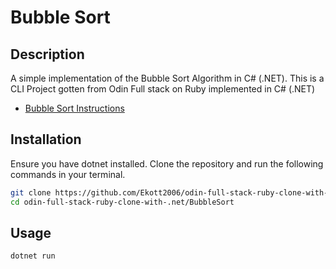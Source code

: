 # Bubble Sort

## Description

A simple implementation of the Bubble Sort Algorithm in C# (.NET).
This is a CLI Project gotten from Odin Full stack on Ruby implemented in C# (.NET)

- [Bubble Sort Instructions](https://www.theodinproject.com/lessons/ruby-bubble-sort)

## Installation

Ensure you have dotnet installed. Clone the repository and run the following commands in your terminal.

```bash
git clone https://github.com/Ekott2006/odin-full-stack-ruby-clone-with-.net
cd odin-full-stack-ruby-clone-with-.net/BubbleSort
```

## Usage

```bash
dotnet run
```
